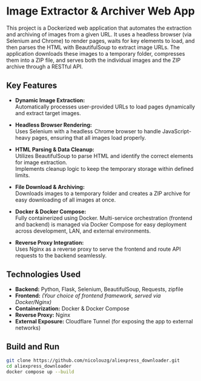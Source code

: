 # Image Extractor & Archiver Web App

This project is a Dockerized web application that automates the extraction and archiving of images from a given URL. It uses a headless browser (via Selenium and Chrome) to render pages, waits for key elements to load, and then parses the HTML with BeautifulSoup to extract image URLs. The application downloads these images to a temporary folder, compresses them into a ZIP file, and serves both the individual images and the ZIP archive through a RESTful API.

## Key Features

- **Dynamic Image Extraction:**  
  Automatically processes user-provided URLs to load pages dynamically and extract target images.

- **Headless Browser Rendering:**  
  Uses Selenium with a headless Chrome browser to handle JavaScript-heavy pages, ensuring that all images load properly.

- **HTML Parsing & Data Cleanup:**  
  Utilizes BeautifulSoup to parse HTML and identify the correct elements for image extraction.  
  Implements cleanup logic to keep the temporary storage within defined limits.

- **File Download & Archiving:**  
  Downloads images to a temporary folder and creates a ZIP archive for easy downloading of all images at once.

- **Docker & Docker Compose:**  
  Fully containerized using Docker. Multi-service orchestration (frontend and backend) is managed via Docker Compose for easy deployment across development, LAN, and external environments.

- **Reverse Proxy Integration:**  
  Uses Nginx as a reverse proxy to serve the frontend and route API requests to the backend seamlessly.

## Technologies Used

- **Backend:** Python, Flask, Selenium, BeautifulSoup, Requests, zipfile
- **Frontend:** *(Your choice of frontend framework, served via Docker/Nginx)*
- **Containerization:** Docker & Docker Compose
- **Reverse Proxy:** Nginx
- **External Exposure:** Cloudflare Tunnel (for exposing the app to external networks)

## Build and Run

```bash
git clone https://github.com/nicolouzg/aliexpress_downloader.git
cd aliexpress_downloader
docker compose up --build
```
